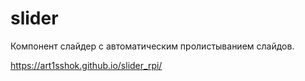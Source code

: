 # slider
Компонент слайдер с автоматическим пролистыванием слайдов.

https://art1sshok.github.io/slider_rpi/
